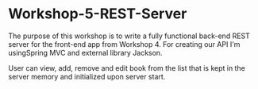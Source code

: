 # Workshop-5-REST-Server

The purpose of this workshop is to write a fully functional back-end REST server for the front-end app from Workshop 4. For creating our API I'm usingSpring MVC and external library Jackson.

User can view, add, remove and edit book from the list that is kept in the server memory and initialized upon server start.
